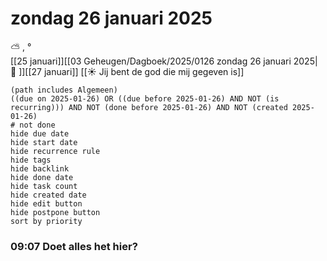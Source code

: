 # zondag 26 januari 2025

⛅ , °<br>[[25 januari]][[03 Geheugen/Dagboek/2025/0126 zondag 26 januari 2025| 📓 ]][[27 januari]]
[[☀️ Jij bent de god die mij gegeven is]]
```tasks
(path includes Algemeen)
((due on 2025-01-26) OR ((due before 2025-01-26) AND NOT (is recurring))) AND NOT (done before 2025-01-26) AND NOT (created 2025-01-26)
# not done
hide due date
hide start date
hide recurrence rule
hide tags
hide backlink
hide done date
hide task count
hide created date
hide edit button
hide postpone button 
sort by priority 
```
### 09:07  Doet alles het hier?